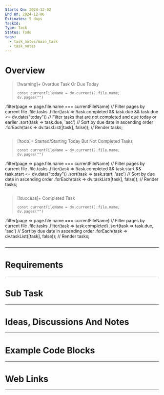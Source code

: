 ```yaml
---
Starts On: 2024-12-02
End On: 2024-12-06
Estimates: 5 days
TaskId: 
Type: Task
Status: Todo
tags:
  - task_notes/main_task
  - task_notes
---
```


# Overview

> [!warning]+ Overdue Task Or Due Today
>
> ```dataviewjs
> const currentFileName = dv.current().file.name;
> dv.pages("")
.filter(page => page.file.name === currentFileName) // Filter pages by current file
.file.tasks
.filter(task => !task.completed && task.due && task.due <= dv.date("today")) // Filter tasks that are not completed and due today or earlier
.sort(task => task.due, 'asc') // Sort by due date in ascending order
.forEach(task => dv.taskList([task], false)); // Render tasks;
> ```

> [!todo]+ Started/Starting Today But Not Completed Tasks
>
> ```dataviewjs
> const currentFileName = dv.current().file.name;
> dv.pages("")
.filter(page => page.file.name === currentFileName) // Filter pages by current file
.file.tasks
.filter(task => !task.completed && task.start && task.start <= dv.date("today"))
.sort(task => task.start, 'asc') // Sort by due date in ascending order
.forEach(task => dv.taskList([task], false)); // Render tasks;
> ```

> [!success]+ Completed Task
> ```dataviewjs
> const currentFileName = dv.current().file.name;
> dv.pages("")
.filter(page => page.file.name === currentFileName) // Filter pages by current file
.file.tasks
.filter(task => task.completed)
.sort(task => task.due, 'asc') // Sort by due date in ascending order
.forEach(task => dv.taskList([task], false)); // Render tasks;
> ```

___
# Requirements

___
# Sub Task
___
# Ideas, Discussions And Notes

___
# Example Code Blocks

___
# Web Links

___

